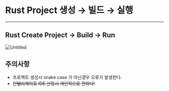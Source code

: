 # Rust Project 생성 → 빌드 → 실행

---

## Rust Create Project → Build → Run

![Untitled](Rust%20Project%20%E1%84%89%E1%85%A2%E1%86%BC%E1%84%89%E1%85%A5%E1%86%BC%20%E2%86%92%20%E1%84%87%E1%85%B5%E1%86%AF%E1%84%83%E1%85%B3%20%E2%86%92%20%E1%84%89%E1%85%B5%E1%86%AF%E1%84%92%E1%85%A2%E1%86%BC%20a91658a80377408aabb4bfb21e7d7209/Untitled.png)

## 주의사항

- 프로젝트 생성시 snake case 가 아닌경우 오류가 발생한다.
- ~~인텔리제이로 IDE 선정시 개인적으로 편하다!~~
